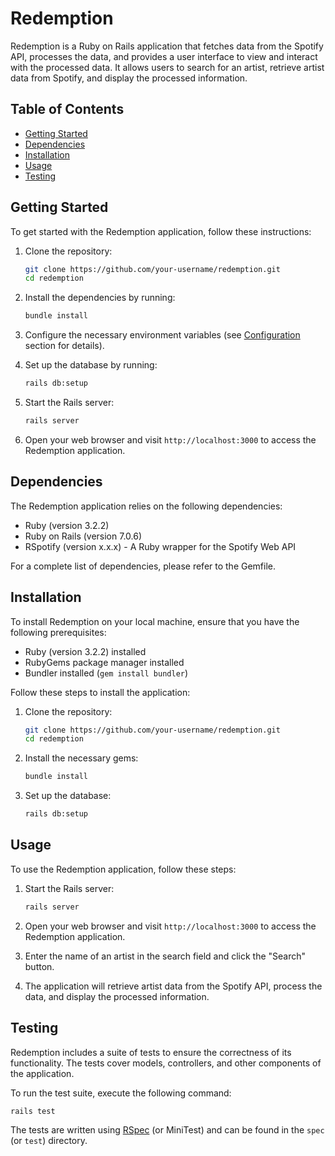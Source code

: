 # Redemption

Redemption is a Ruby on Rails application that fetches data from the Spotify API, processes the data, and provides a user interface to view and interact with the processed data. It allows users to search for an artist, retrieve artist data from Spotify, and display the processed information.

## Table of Contents

- [Getting Started](#getting-started)
- [Dependencies](#dependencies)
- [Installation](#installation)
- [Usage](#usage)
- [Testing](#testing)

## Getting Started

To get started with the Redemption application, follow these instructions:

1. Clone the repository:

   ```bash
   git clone https://github.com/your-username/redemption.git
   cd redemption
   ```

2. Install the dependencies by running:

   ```bash
   bundle install
   ```

3. Configure the necessary environment variables (see [Configuration](#configuration) section for details).

4. Set up the database by running:

   ```bash
   rails db:setup
   ```

5. Start the Rails server:

   ```bash
   rails server
   ```

6. Open your web browser and visit `http://localhost:3000` to access the Redemption application.

## Dependencies

The Redemption application relies on the following dependencies:

- Ruby (version 3.2.2)
- Ruby on Rails (version 7.0.6)
- RSpotify (version x.x.x) - A Ruby wrapper for the Spotify Web API

For a complete list of dependencies, please refer to the Gemfile.

## Installation

To install Redemption on your local machine, ensure that you have the following prerequisites:

- Ruby (version 3.2.2) installed
- RubyGems package manager installed
- Bundler installed (`gem install bundler`)

Follow these steps to install the application:

1. Clone the repository:

   ```bash
   git clone https://github.com/your-username/redemption.git
   cd redemption
   ```

2. Install the necessary gems:

   ```bash
   bundle install
   ```

3. Set up the database:

   ```bash
   rails db:setup
   ```

## Usage

To use the Redemption application, follow these steps:

1. Start the Rails server:

   ```bash
   rails server
   ```

2. Open your web browser and visit `http://localhost:3000` to access the Redemption application.

3. Enter the name of an artist in the search field and click the "Search" button.

4. The application will retrieve artist data from the Spotify API, process the data, and display the processed information.

## Testing

Redemption includes a suite of tests to ensure the correctness of its functionality. The tests cover models, controllers, and other components of the application.

To run the test suite, execute the following command:

```bash
rails test
```

The tests are written using [RSpec](https://rspec.info/) (or MiniTest) and can be found in the `spec` (or `test`) directory.
